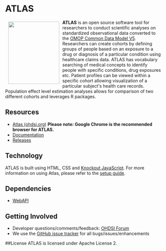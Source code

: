 # ATLAS

<a href="http://www.ohdsi.org/web/atlas"><img src="http://www.ohdsi.org/web/wiki/lib/exe/fetch.php?cache=&media=documentation:software:logo_without_text.png" align="left" hspace="10" vspace="6" width="164" height="200"></a>

**ATLAS** is an open source software tool for researchers to conduct scientific analyses on standardized observational data converted to the [OMOP Common Data Model V5](http://www.ohdsi.org/web/wiki/doku.php?id=documentation:cdm:single-page "OMOP Common Data Model V5"). Researchers can create cohorts by defining groups of people based on an exposure to a drug or diagnosis of a particular condition using healthcare claims data. ATLAS has vocabulary searching of medical concepts to identify people with specific conditions, drug exposures etc. Patient profiles can be viewed within a specific cohort allowing visualization of a particular subject's health care records. Population effect level estimation analyses allows for comparison of two different cohorts and leverages R packages.

## Resources

* [Atlas (ohdsi.org)](http://www.ohdsi.org/web/atlas) **Please note: Google Chrome is the recommended browser for ATLAS.**
* [Documentation](http://www.ohdsi.org/web/wiki/doku.php?id=documentation:software:atlas)
* [Releases](https://github.com/OHDSI/Atlas/releases "Atlas releases")

## Technology

ATLAS is built using HTML, CSS and [Knockout JavaScript](http://knockoutjs.com/ "Knockout JavaScript"). For more information on using Atlas, please refer to the [setup guide](http://www.ohdsi.org/web/wiki/doku.php?id=documentation:software:atlas:setup "setup guide").

## Dependencies
- [WebAPI](https://github.com/OHDSI/WebAPI "WebAPI")

## Getting Involved
* Developer questions/comments/feedback: <a href="http://forums.ohdsi.org/c/developers">OHDSI Forum</a>
* We use the <a href="../../issues">GitHub issue tracker</a> for all bugs/issues/enhancements

##License
ATLAS is licensed under Apache License 2.